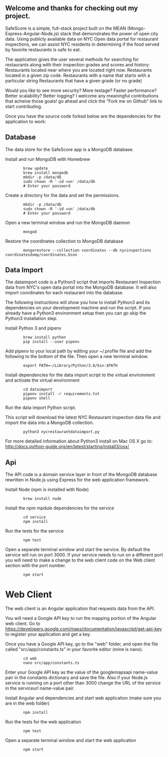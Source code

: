 ## Welcome and thanks for checking out my project.

SafeScore is a simple, full-stack project built on the MEAN (Mongo-Express-Angular-Node.js) stack that demonstrates the power of open city data. Using publicly available data on NYC Open data portal for restaurant inspections, we can assist NYC residents in determining if the food served by favorite restaurants is safe to eat.

The application gives the user several methods for searching for restaurants along with their inspection grades and scores and history:
Restaurants located near where you are located right now.
Restaurants located in a given zip code.
Restaurants with a name that startx with a particular string
Restaurants that have a given grade (or no grade)

Would you like to see more security? More testage? Faster performance? Better scalability? Better logging? I welcome any meaningful contributions that acheive those goals! go ahead and click the "Fork me on Github" link to start contributing.

Once you have the source code forked below are the dependencies for the application to work:

## Database

The data store for the SafeScore app is a MongoDB database.

Install and run MongoDB with Homebrew
```
        brew update
        brew install mongodb
        mkdir -p /data/db
        sudo chown -R '-id =un' /data/db
        # Enter your password
```

Create a directory for the data and set the permissions.
```  
        mkdir -p /data/db
        sudo chown -R '-id =un' /data/db
        # Enter your password
```

Open a new terminal window and run the MongoDB daemon
```    
        mongod
```

Restore the coordinates collection to MongoDB database
```      
        mongorestore --collection coordinates --db nycinspections coordinatesdump/coordinates.bson
```

## Data Import

The dataimport code is a Python3 script that imports Restaurant Inspection data from NYC's open data portal into the MongoDB database. It will also import coordinates for each restaurant into the database.

The following instructions will show you how to install Python3 and its dependencies on your development machine and run the script. If you already have a Python3 environment setup then you can go skip the Python3 installation step.

Install Python 3 and pipenv
```                        
        brew install python
        pip install --user pipenv
```

Add pipenv to your local path by editing your ~/.profile file and add the following to the bottom of the file. Then open a new terminal window.
```                        
        export PATH=~/Library/Python/3.6/bin:$PATH
```

Install dependencies for the data import script to the virtual environment and activate the virtual environment
```                        
        cd dataimport
        pipenv install -r requirements.txt
        pipenv shell
```

Run the data import Python script.

This script will download the latest NYC Restaurant inspection data file and import the data into a MongoDB collection.
```                        
        python3 nycrestaurantdataimport.py
```

For more detailed information about Python3 install on Mac OS X go to: http://docs.python-guide.org/en/latest/starting/install3/osx/

## Api

The API code is a domain service layer in front of the MongoDB database rewritten in Node.js using Express for the web application framework.

Install Node (npm is installed with Node)
```
        brew install node
```                        

Install the npm mpdule dependencies for the service
```        
        cd service
        npm install
```                        

Run the tests for the service
```          
        npm test
```

Open a separate terminal window and start the service. By default the service will run on port 3000. If your service needs to run on a different port you will need to make a change to the web client code on the Web client section with the port number.
```           
        npm start
```

# Web Client

The web client is an Angular application that requests data from the API.

You will need a Google API key to run the mapping portion of the Angular web client. Go to https://developers.google.com/maps/documentation/javascript/get-api-key to register your application and get a key.

Once you have a Google API key, go to the "web" folder, and open the file called "src/app/constants.ts" in your favorite editor (mine is nano).
```        
        cd web
        nano src/app/constants.ts
```

Enter your Google API key as the value of the googlemapsapi name-value pair in the constants dictionary and save the file. Also if your Node.js service is running on a port other than 3000 change the URL of the service in the serviceurl name-value pair.

Install Angular and dependencies and start web application (make sure you are in the web folder)
```     
        npm install
```

Run the tests for the web application
```     
        npm test
```

Open a separate terminal window and start the web application
```          
        npm start
```                                          
